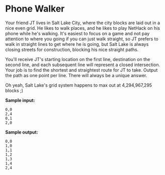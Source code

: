 # Phone Walker

Your friend JT lives in Salt Lake City, where the city blocks are laid out in a nice even grid. He likes to walk places, and he likes to play NetHack on his phone while he's walking. It's easiest to focus on a game and not pay attention to where you going if you can just walk straight, so JT prefers to walk in straight lines to get where he is going, but Salt Lake is always closing streets for construction, blocking his nice straight paths.

You'll receive JT's starting location on the first line, destination on the second line, and each subsequent line will represent a closed intersection. Your job is to find the shortest and straightest route for JT to take. Output the path as one point per line. There will always be a unique answer.

Oh yeah, Salt Lake's grid system happens to max out at 4,294,967,295 blocks ;)

**Sample input:**

```
0,0
2,4
0,1
2,0
```

**Sample output:**

```
0,0
1,0
1,1
1,2
1,3
1,4
2,4
```
